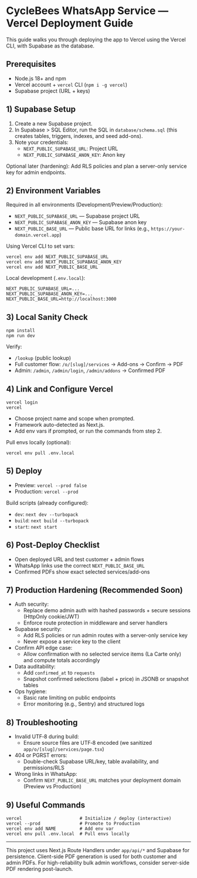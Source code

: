 # CycleBees WhatsApp Service — Vercel Deployment Guide

This guide walks you through deploying the app to Vercel using the Vercel CLI, with Supabase as the database.

## Prerequisites
- Node.js 18+ and npm
- Vercel account + `vercel` CLI (`npm i -g vercel`)
- Supabase project (URL + keys)

## 1) Supabase Setup
1. Create a new Supabase project.
2. In Supabase > SQL Editor, run the SQL in `database/schema.sql` (this creates tables, triggers, indexes, and seed add-ons).
3. Note your credentials:
   - `NEXT_PUBLIC_SUPABASE_URL`: Project URL
   - `NEXT_PUBLIC_SUPABASE_ANON_KEY`: Anon key

Optional later (hardening): Add RLS policies and plan a server-only service key for admin endpoints.

## 2) Environment Variables
Required in all environments (Development/Preview/Production):
- `NEXT_PUBLIC_SUPABASE_URL` — Supabase project URL
- `NEXT_PUBLIC_SUPABASE_ANON_KEY` — Supabase anon key
- `NEXT_PUBLIC_BASE_URL` — Public base URL for links (e.g., `https://your-domain.vercel.app`)

Using Vercel CLI to set vars:
```
vercel env add NEXT_PUBLIC_SUPABASE_URL
vercel env add NEXT_PUBLIC_SUPABASE_ANON_KEY
vercel env add NEXT_PUBLIC_BASE_URL
```

Local development (`.env.local`):
```
NEXT_PUBLIC_SUPABASE_URL=...
NEXT_PUBLIC_SUPABASE_ANON_KEY=...
NEXT_PUBLIC_BASE_URL=http://localhost:3000
```

## 3) Local Sanity Check
```
npm install
npm run dev
```
Verify:
- `/lookup` (public lookup)
- Full customer flow: `/o/[slug]/services` → Add-ons → Confirm → PDF
- Admin: `/admin`, `/admin/login`, `/admin/addons` → Confirmed PDF

## 4) Link and Configure Vercel
```
vercel login
vercel
```
- Choose project name and scope when prompted.
- Framework auto-detected as Next.js.
- Add env vars if prompted, or run the commands from step 2.

Pull envs locally (optional):
```
vercel env pull .env.local
```

## 5) Deploy
- Preview: `vercel --prod false`
- Production: `vercel --prod`

Build scripts (already configured):
- `dev`: `next dev --turbopack`
- `build`: `next build --turbopack`
- `start`: `next start`

## 6) Post‑Deploy Checklist
- Open deployed URL and test customer + admin flows
- WhatsApp links use the correct `NEXT_PUBLIC_BASE_URL`
- Confirmed PDFs show exact selected services/add-ons

## 7) Production Hardening (Recommended Soon)
- Auth security:
  - Replace demo admin auth with hashed passwords + secure sessions (HttpOnly cookie/JWT)
  - Enforce route protection in middleware and server handlers
- Supabase security:
  - Add RLS policies or run admin routes with a server-only service key
  - Never expose a service key to the client
- Confirm API edge case:
  - Allow confirmation with no selected service items (La Carte only) and compute totals accordingly
- Data auditability:
  - Add `confirmed_at` to `requests`
  - Snapshot confirmed selections (label + price) in JSONB or snapshot tables
- Ops hygiene:
  - Basic rate limiting on public endpoints
  - Error monitoring (e.g., Sentry) and structured logs

## 8) Troubleshooting
- Invalid UTF‑8 during build:
  - Ensure source files are UTF‑8 encoded (we sanitized `app/o/[slug]/services/page.tsx`)
- 404 or PGRST errors:
  - Double-check Supabase URL/key, table availability, and permissions/RLS
- Wrong links in WhatsApp:
  - Confirm `NEXT_PUBLIC_BASE_URL` matches your deployment domain (Preview vs Production)

## 9) Useful Commands
```
vercel                      # Initialize / deploy (interactive)
vercel --prod               # Promote to Production
vercel env add NAME         # Add env var
vercel env pull .env.local  # Pull envs locally
```

---

This project uses Next.js Route Handlers under `app/api/*` and Supabase for persistence. Client-side PDF generation is used for both customer and admin PDFs. For high-reliability bulk admin workflows, consider server-side PDF rendering post-launch.

